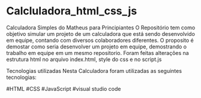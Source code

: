 # Calcluladora_html_css_js
Calculadora Simples do Matheus para Principiantes
O Repositório tem como objetivo simular um projeto de um calculadora que está sendo desenvolvido em equipe, contando com diversos colaboradores diferentes. 
O proposito é demostar como seria desenvolver um projeto em equipe, demostrando o trabalho em equipe em um mesmo repositorio.
Foram feitas alterações na estrutura html no arquivo index.html, style do css e no script.js

Tecnologias utilizadas
Nesta Calculadora foram utilizadas as seguintes tecnologias:

#HTML
#CSS
#JavaScript
#visual studio code
